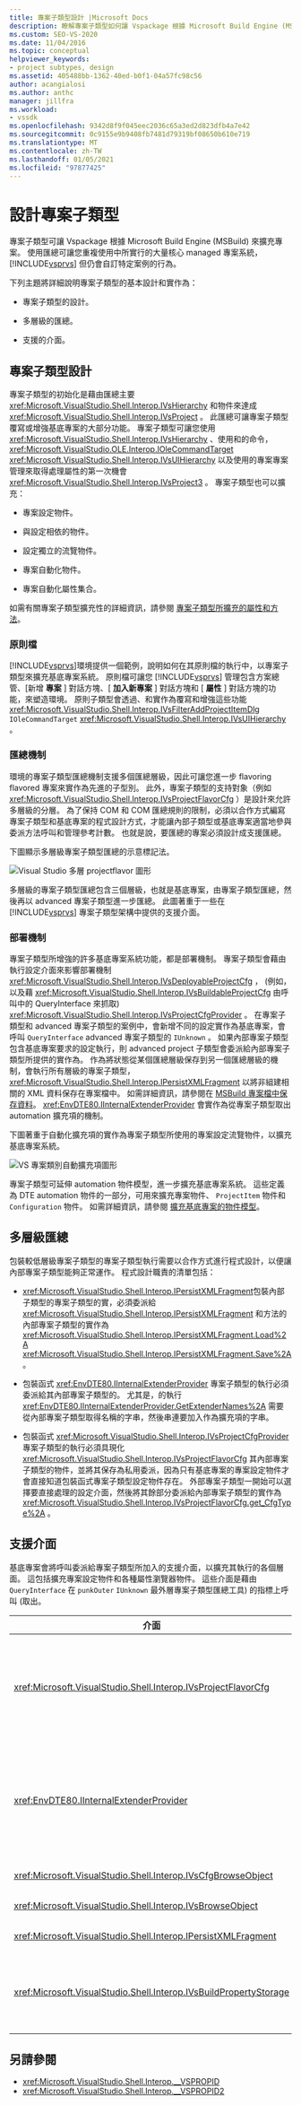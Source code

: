 ```yaml
---
title: 專案子類型設計 |Microsoft Docs
description: 瞭解專案子類型如何讓 Vspackage 根據 Microsoft Build Engine (MSBuild) 來擴充專案。
ms.custom: SEO-VS-2020
ms.date: 11/04/2016
ms.topic: conceptual
helpviewer_keywords:
- project subtypes, design
ms.assetid: 405488bb-1362-40ed-b0f1-04a57fc98c56
author: acangialosi
ms.author: anthc
manager: jillfra
ms.workload:
- vssdk
ms.openlocfilehash: 9342d8f9f045eec2036c65a3ed2d823dfb4a7e42
ms.sourcegitcommit: 0c9155e9b9408fb7481d79319bf08650b610e719
ms.translationtype: MT
ms.contentlocale: zh-TW
ms.lasthandoff: 01/05/2021
ms.locfileid: "97877425"
---
```

# <a name="project-subtypes-design"></a>設計專案子類型

專案子類型可讓 Vspackage 根據 Microsoft Build Engine (MSBuild) 來擴充專案。 使用匯總可讓您重複使用中所實行的大量核心 managed 專案系統， [!INCLUDE[vsprvs](../../code-quality/includes/vsprvs_md.md)] 但仍會自訂特定案例的行為。

 下列主題將詳細說明專案子類型的基本設計和實作為：

- 專案子類型的設計。

- 多層級的匯總。

- 支援的介面。

## <a name="project-subtype-design"></a>專案子類型設計

專案子類型的初始化是藉由匯總主要 <xref:Microsoft.VisualStudio.Shell.Interop.IVsHierarchy> 和物件來達成 <xref:Microsoft.VisualStudio.Shell.Interop.IVsProject> 。 此匯總可讓專案子類型覆寫或增強基底專案的大部分功能。 專案子類型可讓您使用 <xref:Microsoft.VisualStudio.Shell.Interop.IVsHierarchy> 、使用和的命令， <xref:Microsoft.VisualStudio.OLE.Interop.IOleCommandTarget> <xref:Microsoft.VisualStudio.Shell.Interop.IVsUIHierarchy> 以及使用的專案專案管理來取得處理屬性的第一次機會 <xref:Microsoft.VisualStudio.Shell.Interop.IVsProject3> 。 專案子類型也可以擴充：

- 專案設定物件。

- 與設定相依的物件。

- 設定獨立的流覽物件。

- 專案自動化物件。

- 專案自動化屬性集合。

如需有關專案子類型擴充性的詳細資訊，請參閱 [專案子類型所擴充的屬性和方法](../../extensibility/internals/properties-and-methods-extended-by-project-subtypes.md)。

### <a name="policy-files"></a>原則檔

[!INCLUDE[vsprvs](../../code-quality/includes/vsprvs_md.md)]環境提供一個範例，說明如何在其原則檔的執行中，以專案子類型來擴充基底專案系統。 原則檔可讓您 [!INCLUDE[vsprvs](../../code-quality/includes/vsprvs_md.md)] 管理包含方案總管、[新增 **專案** ] 對話方塊、[ **加入新專案** ] 對話方塊和 [ **屬性** ] 對話方塊的功能，來塑造環境。 原則子類型會透過、和實作為覆寫和增強這些功能 <xref:Microsoft.VisualStudio.Shell.Interop.IVsFilterAddProjectItemDlg> `IOleCommandTarget` <xref:Microsoft.VisualStudio.Shell.Interop.IVsUIHierarchy> 。

### <a name="aggregation-mechanism"></a>匯總機制

環境的專案子類型匯總機制支援多個匯總層級，因此可讓您進一步 flavoring flavored 專案來實作為先進的子型別。 此外，專案子類型的支持對象（例如 <xref:Microsoft.VisualStudio.Shell.Interop.IVsProjectFlavorCfg> ）是設計來允許多層級的分層。 為了保持 COM 和 COM 匯總規則的限制，必須以合作方式編寫專案子類型和基底專案的程式設計方式，才能讓內部子類型或基底專案適當地參與委派方法呼叫和管理參考計數。 也就是說，要匯總的專案必須設計成支援匯總。

下圖顯示多層級專案子類型匯總的示意標記法。

![Visual Studio 多層 projectflavor 圖形](../../extensibility/internals/media/vs_multilevelprojectflavor.gif)

多層級的專案子類型匯總包含三個層級，也就是基底專案，由專案子類型匯總，然後再以 advanced 專案子類型進一步匯總。 此圖著重于一些在 [!INCLUDE[vsprvs](../../code-quality/includes/vsprvs_md.md)] 專案子類型架構中提供的支援介面。

### <a name="deployment-mechanisms"></a>部署機制

專案子類型所增強的許多基底專案系統功能，都是部署機制。 專案子類型會藉由執行設定介面來影響部署機制 <xref:Microsoft.VisualStudio.Shell.Interop.IVsDeployableProjectCfg> ， (例如，以及藉 <xref:Microsoft.VisualStudio.Shell.Interop.IVsBuildableProjectCfg> 由呼叫中的 QueryInterface 來抓取) <xref:Microsoft.VisualStudio.Shell.Interop.IVsProjectCfgProvider> 。 在專案子類型和 advanced 專案子類型的案例中，會新增不同的設定實作為基底專案，會呼叫 `QueryInterface` advanced 專案子類型的 `IUnknown` 。 如果內部專案子類型包含基底專案要求的設定執行，則 advanced project 子類型會委派給內部專案子類型所提供的實作為。 作為將狀態從某個匯總層級保存到另一個匯總層級的機制，會執行所有層級的專案子類型， <xref:Microsoft.VisualStudio.Shell.Interop.IPersistXMLFragment> 以將非組建相關的 XML 資料保存在專案檔中。 如需詳細資訊，請參閱在 [MSBuild 專案檔中保存資料](../../extensibility/internals/persisting-data-in-the-msbuild-project-file.md)。 <xref:EnvDTE80.IInternalExtenderProvider> 會實作為從專案子類型取出 automation 擴充項的機制。

下圖著重于自動化擴充項的實作為專案子類型所使用的專案設定流覽物件，以擴充基底專案系統。

![VS 專案類別自動擴充項圖形](../../extensibility/internals/media/vs_projectflavorautoextender.gif)

專案子類型可延伸 automation 物件模型，進一步擴充基底專案系統。 這些定義為 DTE automation 物件的一部分，可用來擴充專案物件、 `ProjectItem` 物件和 `Configuration` 物件。 如需詳細資訊，請參閱 [擴充基底專案的物件模型](../../extensibility/internals/extending-the-object-model-of-the-base-project.md)。

## <a name="multi-level-aggregation"></a>多層級匯總

包裝較低層級專案子類型的專案子類型執行需要以合作方式進行程式設計，以便讓內部專案子類型能夠正常運作。 程式設計職責的清單包括：

- <xref:Microsoft.VisualStudio.Shell.Interop.IPersistXMLFragment>包裝內部子類型的專案子類型的實，必須委派給 <xref:Microsoft.VisualStudio.Shell.Interop.IPersistXMLFragment> 和方法的內部專案子類型的實作為 <xref:Microsoft.VisualStudio.Shell.Interop.IPersistXMLFragment.Load%2A> <xref:Microsoft.VisualStudio.Shell.Interop.IPersistXMLFragment.Save%2A> 。

- 包裝函式 <xref:EnvDTE80.IInternalExtenderProvider> 專案子類型的執行必須委派給其內部專案子類型的。 尤其是，的執行 <xref:EnvDTE80.IInternalExtenderProvider.GetExtenderNames%2A> 需要從內部專案子類型取得名稱的字串，然後串連要加入作為擴充項的字串。

- 包裝函式 <xref:Microsoft.VisualStudio.Shell.Interop.IVsProjectCfgProvider> 專案子類型的執行必須具現化 <xref:Microsoft.VisualStudio.Shell.Interop.IVsProjectFlavorCfg> 其內部專案子類型的物件，並將其保存為私用委派，因為只有基底專案的專案設定物件才會直接知道包裝函式專案子類型設定物件存在。 外部專案子類型一開始可以選擇要直接處理的設定介面，然後將其餘部分委派給內部專案子類型的實作為 <xref:Microsoft.VisualStudio.Shell.Interop.IVsProjectFlavorCfg.get_CfgType%2A> 。

## <a name="supporting-interfaces"></a>支援介面

基底專案會將呼叫委派給專案子類型所加入的支援介面，以擴充其執行的各個層面。 這包括擴充專案設定物件和各種屬性瀏覽器物件。 這些介面是藉由 `QueryInterface` 在 `punkOuter` `IUnknown` 最外層專案子類型匯總工具) 的指標上呼叫 (取出。

|介面|專案子類型|
|---------------|---------------------|
|<xref:Microsoft.VisualStudio.Shell.Interop.IVsProjectFlavorCfg>|允許專案子類型：<br /><br /> -提供的實 <xref:Microsoft.VisualStudio.Shell.Interop.IVsDeployableProjectCfg> 。<br />-允許專案子類型提供本身的實作為，以控制偵錯工具的啟動 <xref:Microsoft.VisualStudio.Shell.Interop.IVsDebuggableProjectCfg> 。<br />-在其實值中適當地處理案例，以停用設計時程表達式評估 `DBGLAUNCH_DesignTimeExprEval` <xref:Microsoft.VisualStudio.Shell.Interop.IVsDebuggableProjectCfg.QueryDebugLaunch%2A> 。|
|<xref:EnvDTE80.IInternalExtenderProvider>|允許專案子類型：<br /><br /> -擴充專案的， <xref:Microsoft.VisualStudio.Shell.Interop.__VSHPROPID.VSHPROPID_BrowseObject> 以加入或移除專案的設定獨立屬性。<br />-擴充專案自動化物件 (<xref:Microsoft.VisualStudio.Shell.Interop.__VSHPROPID.VSHPROPID_ExtObject> 專案) 。<br /><br /> 上述的屬性值取自 <xref:Microsoft.VisualStudio.Shell.Interop.__VSHPROPID2> 列舉。|
|<xref:Microsoft.VisualStudio.Shell.Interop.IVsCfgBrowseObject>|允許專案子類型與 <xref:Microsoft.VisualStudio.Shell.Interop.IVsCfg> 指定的專案設定流覽物件對應回物件。|
|<xref:Microsoft.VisualStudio.Shell.Interop.IVsBrowseObject>|允許專案子類型對應回 <xref:Microsoft.VisualStudio.Shell.Interop.IVsHierarchy> 或 `VSITEMID` 物件（指定專案設定流覽物件）。|
|<xref:Microsoft.VisualStudio.Shell.Interop.IPersistXMLFragment>|允許專案子類型將任意的 XML 結構化資料保存到專案檔 ( vbproj 或 .csproj) 。 MSBuild 看不到這項資料。|
|<xref:Microsoft.VisualStudio.Shell.Interop.IVsBuildPropertyStorage>|允許專案子類型：<br /><br /> -新增要保存的 MSBuild 屬性。<br />-從 MSBuild 移除不必要的屬性。<br />-查詢 MSBuild 屬性的目前值。<br />-變更 MSBuild 屬性的目前值。|

## <a name="see-also"></a>另請參閱

- <xref:Microsoft.VisualStudio.Shell.Interop.__VSPROPID>
- <xref:Microsoft.VisualStudio.Shell.Interop.__VSPROPID2>
